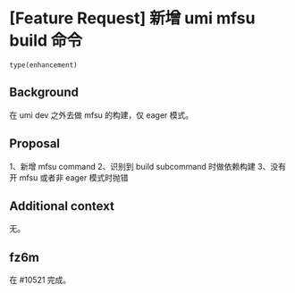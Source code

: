 # [Feature Request] 新增 umi mfsu build 命令

`type(enhancement)`

## Background

在 umi dev 之外去做 mfsu 的构建，仅 eager 模式。

## Proposal

1、新增 mfsu command
2、识别到 build subcommand 时做依赖构建
3、没有开 mfsu 或者非 eager 模式时抛错

## Additional context

无。

## fz6m

在 #10521 完成。
